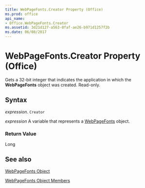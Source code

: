 ```yaml
---
title: WebPageFonts.Creator Property (Office)
ms.prod: office
api_name:
- Office.WebPageFonts.Creator
ms.assetid: 3d21d127-a563-0faf-ae26-b971d1257f2b
ms.date: 06/08/2017
---
```



# WebPageFonts.Creator Property (Office)

Gets a 32-bit integer that indicates the application in which the  **WebPageFonts** object was created. Read-only.


## Syntax

 _expression_. `Creator`

 _expression_ A variable that represents a [WebPageFonts](./Office.WebPageFonts.md) object.


### Return Value

Long


## See also


[WebPageFonts Object](Office.WebPageFonts.md)



[WebPageFonts Object Members](./overview/webpagefonts-members-office.md)

